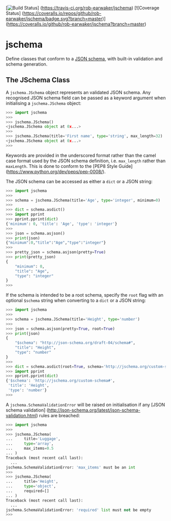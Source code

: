 [![Build Status](https://travis-ci.org/rob-earwaker/jschema.svg?branch=master)]
(https://travis-ci.org/rob-earwaker/jschema)
[![Coverage Status]
(https://coveralls.io/repos/github/rob-earwaker/jschema/badge.svg?branch=master)]
(https://coveralls.io/github/rob-earwaker/jschema?branch=master)

# jschema
Define classes that conform to a [JSON schema](http://json-schema.org/), with
built-in validation and schema generation.

## The JSchema Class
A `jschema.JSchema` object represents an validated JSON schema. Any recognised
JSON schema field can be passed as a keyword argument when initialising a
`jschema.JSchema` object:

```python
>>> import jschema
>>>
>>> jschema.JSchema()
<jschema.JSchema object at 0x...>
>>>
>>> jschema.JSchema(title='First name', type='string', max_length=32)
<jschema.JSchema object at 0x...>
>>>
```

Keywords are provided in the underscored format rather than the camel case
format used by the JSON schema definition, i.e. `max_length` rather than
`maxLength`. This is done to conform to the [PEP8 Style Guide]
(https://www.python.org/dev/peps/pep-0008/).

The JSON schema can be accessed as either a `dict` or a JSON string:

```python
>>> import jschema
>>>
>>> schema = jschema.JSchema(title='Age', type='integer', minimum=0)
>>>
>>> dict = schema.asdict()
>>> import pprint
>>> pprint.pprint(dict)
{'minimum': 0, 'title': 'Age', 'type': 'integer'}
>>>
>>> json = schema.asjson()
>>> print(json)
{"minimum":0,"title":"Age","type":"integer"}
>>>
>>> pretty_json = schema.asjson(pretty=True)
>>> print(pretty_json)
{
    "minimum": 0,
    "title": "Age",
    "type": "integer"
}
>>>
```

If the schema is intended to be a root schema, specify the `root` flag with an 
optional `$schema` string when converting to a `dict` or a JSON string:

```python
>>> import jschema
>>>
>>> schema = jschema.JSchema(title='Height', type='number')
>>>
>>> json = schema.asjson(pretty=True, root=True)
>>> print(json)
{
    "$schema": "http://json-schema.org/draft-04/schema#",
    "title": "Height",
    "type": "number"
}
>>>
>>> dict = schema.asdict(root=True, schema='http://jschema.org/custom-schema#')
>>> import pprint
>>> pprint.pprint(dict)
{'$schema': 'http://jschema.org/custom-schema#',
 'title': 'Height',
 'type': 'number'}
>>>
```

A `jschema.SchemaValidationError` will be raised on initialisation if any
[JSON schema validation]
(http://json-schema.org/latest/json-schema-validation.html) rules are breached:

```python
>>> import jschema
>>>
>>> jschema.JSchema(
...     title='Luggage',
...     type='array',
...     max_items=0.5
... )
Traceback (most recent call last):
  ...
jschema.SchemaValidationError: 'max_items' must be an int
>>>
>>> jschema.JSchema(
...     title='Height',
...     type='object',
...     required=[]
... )
Traceback (most recent call last):
  ...
jschema.SchemaValidationError: 'required' list must not be empty
>>>
```